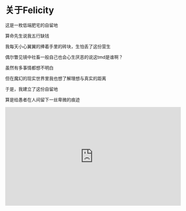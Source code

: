 # 关于Felicity


这是一枚低端肥宅的自留地

算命先生说我五行缺钱

我每天小心翼翼的捧着手里的砖块，生怕丢了这份营生

偶尔瞥见镜中社畜一般自己也会心生厌恶的说这tmd是谁啊？

虽然有多事情都想不明白

但在魔幻的现实世界里我也想了解理想与真实的距离

于是，我建立了这份自留地

算是给愚者在人间留下一丝卑微的痕迹

<div><iframe width="560" height="315" src="https://www.youtube.com/embed/FrEkwPVNX8o" title="YouTube video player" frameborder="0" allow="accelerometer; autoplay; clipboard-write; encrypted-media; gyroscope; picture-in-picture" allowfullscreen></iframe></div>

